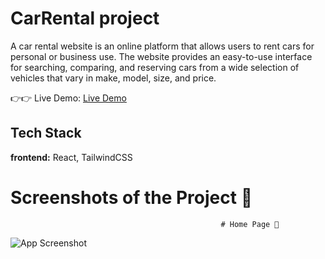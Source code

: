 # CarRental project

A car rental website is an online platform that allows users to rent cars for personal or business use. 
The website provides an easy-to-use interface for searching, comparing, and reserving cars 
from a wide selection of vehicles that vary in make, model, size, and price.

👉👉 Live Demo: [Live Demo](https://irentcar.netlify.app/)

## Tech Stack

**frontend:** React, TailwindCSS

# Screenshots of the Project 📸


                                                   # Home Page 🏡

![App Screenshot](https://github.com/basemosman2/CarRental/blob/master/carRental/src/assets/irentcar.png?raw=true)
